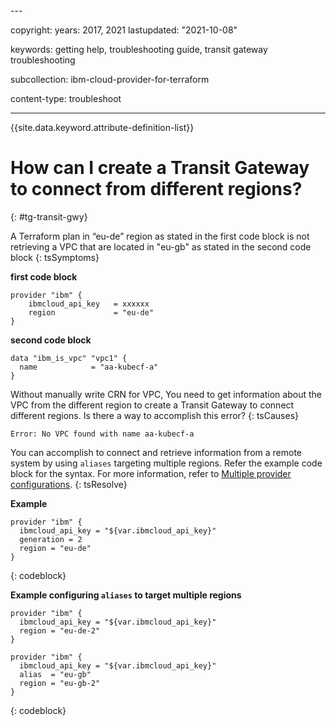 <staging>
---

copyright:
  years: 2017, 2021
lastupdated: "2021-10-08"

keywords: getting help, troubleshooting guide, transit gateway troubleshooting

subcollection: ibm-cloud-provider-for-terraform

content-type: troubleshoot

---

{{site.data.keyword.attribute-definition-list}}


# How can I create a Transit Gateway to connect from different regions?
{: #tg-transit-gwy}

A Terraform plan in “eu-de” region as stated in the first code block is not retrieving a VPC that are located in "eu-gb" as stated in the second code block
{: tsSymptoms}

**first code block**

```
provider "ibm" {
    ibmcloud_api_key   = xxxxxx
    region             = "eu-de"
}
```
**second code block**

```
data "ibm_is_vpc" "vpc1" {
  name            = "aa-kubecf-a"
}
```

Without manually write CRN for VPC, You need to get information about the VPC from the different region to create a Transit Gateway to connect different regions. Is there a way to accomplish this error?
{: tsCauses}

```
Error: No VPC found with name aa-kubecf-a 
```

You can accomplish to connect and retrieve information from a remote system by using `aliases` targeting multiple regions. Refer the example code block for the syntax. For more information, refer to [Multiple provider configurations](https://www.terraform.io/docs/language/providers/configuration.html#alias-multiple-provider-configurations).
{: tsResolve}

**Example**

```
provider "ibm" {
  ibmcloud_api_key = "${var.ibmcloud_api_key}"
  generation = 2
  region = "eu-de"
}
```
{: codeblock}

**Example configuring `aliases` to target multiple regions**

```
provider "ibm" {
  ibmcloud_api_key = "${var.ibmcloud_api_key}"
  region = "eu-de-2"
}

provider "ibm" {
  ibmcloud_api_key = "${var.ibmcloud_api_key}"
  alias  = "eu-gb"
  region = "eu-gb-2"
}
```
{: codeblock}

